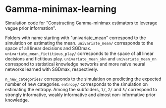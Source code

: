 # Gamma-minimax-learning

Simulation code for "Constructing Gamma-minimax estimators to leverage vague prior information".

Folders with name starting with "univariate_mean" correspond to the simulation on estimating the mean. `univariate_mean/` corresponds to the space of all linear decisions and SGDmax. `univariate_mean_fictitious_play/` corresponds to the space of all linear decisions and fictitious play. `univariate_mean_skn` and `univariate_mean_nn` correspond to statistical knowledge networks and more naive neural networks learned with SGDmax, respectively.

`n_new_categories/` corresponds to the simulation on predicting the expected number of new categories. `entropy/` corresponds to the simulation on estimating the entropy. Among the subfolders, `1/`, `2/` and `3/` correspond to strongly informative, weakly informative and almost non-informative prior knowledge.
